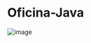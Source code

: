 # Oficina-Java

![image](https://user-images.githubusercontent.com/79423600/162176555-b7cfe216-6aba-4de2-b75f-1026e70948b4.png)

